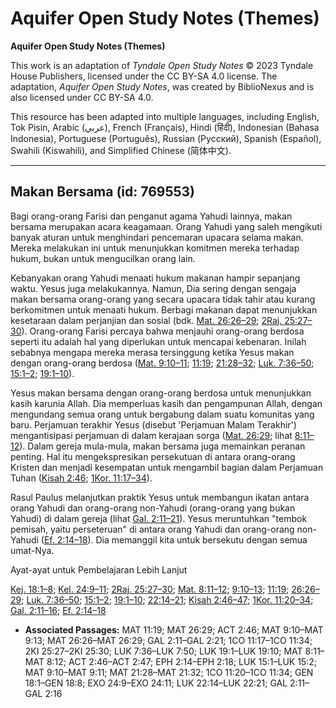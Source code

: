 # Aquifer Open Study Notes (Themes)

**Aquifer Open Study Notes (Themes)**

This work is an adaptation of *Tyndale Open Study Notes* © 2023 Tyndale House Publishers, licensed under the CC BY\-SA 4\.0 license. The adaptation, *Aquifer Open Study Notes*, was created by BiblioNexus and is also licensed under CC BY\-SA 4\.0\.

This resource has been adapted into multiple languages, including English, Tok Pisin, Arabic (عربي), French (Français), Hindi (हिंदी), Indonesian (Bahasa Indonesia), Portuguese (Português), Russian (Русский), Spanish (Español), Swahili (Kiswahili), and Simplified Chinese (简体中文).



--------------------------------

## Makan Bersama (id: 769553)

Bagi orang\-orang Farisi dan penganut agama Yahudi lainnya, makan bersama merupakan acara keagamaan. Orang Yahudi yang saleh mengikuti banyak aturan untuk menghindari pencemaran upacara selama makan. Mereka melakukan ini untuk menunjukkan komitmen mereka terhadap hukum, bukan untuk mengucilkan orang lain.

Kebanyakan orang Yahudi menaati hukum makanan hampir sepanjang waktu. Yesus juga melakukannya. Namun, Dia sering dengan sengaja makan bersama orang\-orang yang secara upacara tidak tahir atau kurang berkomitmen untuk menaati hukum. Berbagi makanan dapat menunjukkan kesetaraan dalam perjanjian dan sosial (bdk. [Mat. 26:26–29](https://ref.ly/Matt26:26-Matt26:29); [2Raj. 25:27–30](https://ref.ly/2Kgs25:27-2Kgs25:30)). Orang\-orang Farisi percaya bahwa menjauhi orang\-orang berdosa seperti itu adalah hal yang diperlukan untuk mencapai kebenaran. Inilah sebabnya mengapa mereka merasa tersinggung ketika Yesus makan dengan orang\-orang berdosa ([Mat. 9:10–11](https://ref.ly/Matt9:10-Matt9:11); [11:19](https://ref.ly/Matt11:19); [21:28–32](https://ref.ly/Matt21:28-Matt21:32); [Luk. 7:36–50](https://ref.ly/Luke7:36-Luke7:50); [15:1–2](https://ref.ly/Luke15:1-Luke15:2); [19:1–10](https://ref.ly/Luke19:1-Luke19:10)).

Yesus makan bersama dengan orang\-orang berdosa untuk menunjukkan kasih karunia Allah. Dia memperluas kasih dan pengampunan Allah, dengan mengundang semua orang untuk bergabung dalam suatu komunitas yang baru. Perjamuan terakhir Yesus (disebut 'Perjamuan Malam Terakhir') mengantisipasi perjamuan di dalam kerajaan sorga ([Mat. 26:29](https://ref.ly/Matt26:29); lihat [8:11–12](https://ref.ly/Matt8:11-Matt8:12)). Dalam gereja mula\-mula, makan bersama juga memainkan peranan penting. Hal itu mengekspresikan persekutuan di antara orang\-orang Kristen dan menjadi kesempatan untuk mengambil bagian dalam Perjamuan Tuhan ([Kisah 2:46](https://ref.ly/Acts2:46); [1Kor. 11:17–34](https://ref.ly/1Cor11:17-1Cor11:34)).

Rasul Paulus melanjutkan praktik Yesus untuk membangun ikatan antara orang Yahudi dan orang\-orang non\-Yahudi (orang\-orang yang bukan Yahudi) di dalam gereja (lihat [Gal. 2:11–21](https://ref.ly/Gal2:11-Gal2:21)). Yesus meruntuhkan "tembok pemisah, yaitu perseteruan" di antara orang Yahudi dan orang\-orang non\-Yahudi ([Ef. 2:14–18](https://ref.ly/Eph2:14-Eph2:18)). Dia memanggil kita untuk bersekutu dengan semua umat\-Nya.

Ayat\-ayat untuk Pembelajaran Lebih Lanjut

[Kej. 18:1–8](https://ref.ly/Gen18:1-Gen18:8); [Kel. 24:9–11](https://ref.ly/Exod24:9-Exod24:11); [2Raj. 25:27–30](https://ref.ly/2Kgs25:27-2Kgs25:30); [Mat. 8:11–12](https://ref.ly/Matt8:11-Matt8:12); [9:10–13](https://ref.ly/Matt9:10-Matt9:13); [11:19](https://ref.ly/Matt11:19); [26:26–29](https://ref.ly/Matt26:26-Matt26:29); [Luk. 7:36–50](https://ref.ly/Luke7:36-Luke7:50); [15:1–2](https://ref.ly/Luke15:1-Luke15:2); [19:1–10](https://ref.ly/Luke19:1-Luke19:10); [22:14–21](https://ref.ly/Luke22:14-Luke22:21); [Kisah 2:46–47](https://ref.ly/Acts2:46-Acts2:47); [1Kor. 11:20–34](https://ref.ly/1Cor11:20-1Cor11:34); [Gal. 2:11–16](https://ref.ly/Gal2:11-Gal2:16); [Ef. 2:14–18](https://ref.ly/Eph2:14-Eph2:18)

* **Associated Passages:** MAT 11:19; MAT 26:29; ACT 2:46; MAT 9:10–MAT 9:13; MAT 26:26–MAT 26:29; GAL 2:11–GAL 2:21; 1CO 11:17–1CO 11:34; 2KI 25:27–2KI 25:30; LUK 7:36–LUK 7:50; LUK 19:1–LUK 19:10; MAT 8:11–MAT 8:12; ACT 2:46–ACT 2:47; EPH 2:14–EPH 2:18; LUK 15:1–LUK 15:2; MAT 9:10–MAT 9:11; MAT 21:28–MAT 21:32; 1CO 11:20–1CO 11:34; GEN 18:1–GEN 18:8; EXO 24:9–EXO 24:11; LUK 22:14–LUK 22:21; GAL 2:11–GAL 2:16


